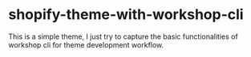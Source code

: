 # shopify-theme-with-workshop-cli
This is a simple theme, I just try to capture the basic functionalities of workshop cli for theme development workflow.
